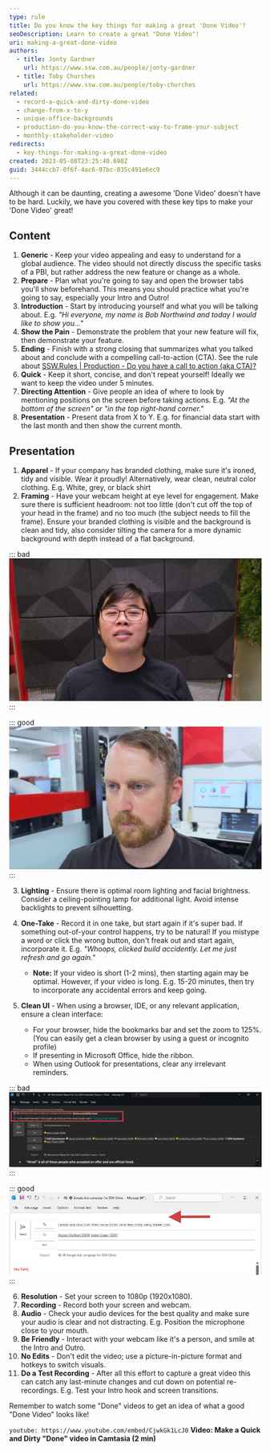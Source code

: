 ```yaml
---
type: rule
title: Do you know the key things for making a great 'Done Video'?
seoDescription: Learn to create a great "Done Video"!
uri: making-a-great-done-video
authors:
  - title: Jonty Gardner
    url: https://www.ssw.com.au/people/jonty-gardner
  - title: Toby Churches
    url: https://www.ssw.com.au/people/toby-churches
related:
  - record-a-quick-and-dirty-done-video
  - change-from-x-to-y
  - unique-office-backgrounds
  - production-do-you-know-the-correct-way-to-frame-your-subject
  - monthly-stakeholder-video
redirects:
  - key-things-for-making-a-great-done-video
created: 2023-05-08T23:25:40.698Z
guid: 3444ccb7-0f6f-4ac6-97bc-035c491e6ec9
---
```

Although it can be daunting, creating a awesome 'Done Video' doesn't have to be hard. Luckily, we have you covered with these key tips to make your 'Done Video' great!

<!--endintro-->

## Content

1. **Generic** - Keep your video appealing and easy to understand for a global audience. The video should not directly discuss the specific tasks of a PBI, but rather address the new feature or change as a whole.
2. **Prepare** - Plan what you're going to say and open the browser tabs you'll show beforehand. This means you should practice what you're going to say, especially your Intro and Outro!
3. **Introduction** - Start by introducing yourself and what you will be talking about. E.g. *"Hi everyone, my name is Bob Northwind and today I would like to show you..."*
4. **Show the Pain** - Demonstrate the problem that your new feature will fix, then demonstrate your feature.
5. **Ending** - Finish with a strong closing that summarizes what you talked about and conclude with a compelling call-to-action (CTA). See the rule about [SSW.Rules | Production - Do you have a call to action (aka CTA)?](/production-do-you-add-a-call-to-action/)
6. **Quick** - Keep it short, concise, and don't repeat yourself! Ideally we want to keep the video under 5 minutes.
7. **Directing Attention** - Give people an idea of where to look by mentioning positions on the screen before taking actions. E.g. *"At the bottom of the screen" or "in the top right-hand corner."*
8. **Presentation** -  Present data from X to Y. E.g. for financial data start with the last month and then show the current month.

## Presentation

1. **Apparel** - If your company has branded clothing, make sure it's ironed, tidy and visible. Wear it proudly! Alternatively, wear clean, neutral color clothing. E.g. White, grey, or black shirt
2. **Framing** - Have your webcam height at eye level for engagement. Make sure there is sufficient headroom: not too little (don't cut off the top of your head in the frame) and no too much (the subject needs to fill the frame). Ensure your branded clothing is visible and the background is clean and tidy, also consider tilting the camera for a more dynamic background with depth instead of a flat background.

::: bad
![Figure: Bad example - Feels fake due to the flat background](BadExample-framing.jpeg)
:::

::: good
![Figure: Good example – Feels genuine with just a twist of the camera](GoodExample-framing.jpeg)
:::

3. **Lighting** - Ensure there is optimal room lighting and facial brightness. Consider a ceiling-pointing lamp for additional light. Avoid intense backlights to prevent silhouetting.
4. **One-Take** - Record it in one take, but start again if it's super bad. If something out-of-your control happens, try to be natural! If you mistype a word or click the wrong button, don't freak out and start again, incorporate it. E.g. *"Whoops, clicked build accidently. Let me just refresh and go again."*
   * **Note:** If your video is short (1-2 mins), then starting again may be optimal. However, if your video is long. E.g. 15-20 minutes, then try to incorporate any accidental errors and keep going.

5. **Clean UI** - When using a browser, IDE, or any relevant application, ensure a clean interface:
   * For your browser, hide the bookmarks bar and set the zoom to 125%. (You can easily get a clean browser by using a guest or incognito profile)
   * If presenting in Microsoft Office, hide the ribbon.
   * When using Outlook for presentations, clear any irrelevant reminders.

::: bad
![Figure: Bad example - 2 lines of irrelevant reminders in Outlook](BadExample-2-lines.jpg)
:::

::: good
![Figure: Good example – Clean Outlook UI](GoodExample-clean-UI.png)
:::

6. **Resolution** - Set your screen to 1080p (1920x1080).
7. **Recording** - Record both your screen and webcam.
8. **Audio** - Check your audio devices for the best quality and make sure your audio is clear and not distracting. E.g. Position the microphone close to your mouth.
9. **Be Friendly** - Interact with your webcam like it's a person, and smile at the Intro and Outro.
10. **No Edits** - Don't edit the video; use a picture-in-picture format and hotkeys to switch visuals.
11. **Do a Test Recording** - After all this effort to capture a great video this can catch any last-minute changes and cut down on potential re-recordings. E.g. Test your Intro hook and screen transitions.

Remember to watch some "Done" videos to get an idea of what a good "Done Video" looks like!

`youtube: https://www.youtube.com/embed/CjwkGk1LcJ0`
**Video: Make a Quick and Dirty "Done" video in Camtasia (2 min)**
